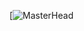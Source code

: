  [![MasterHead](https://thetechportal.com/2023/06/12/salesforce-introduces-ai-cloud-announces-500mn-generative-ai-startup-fund/)

